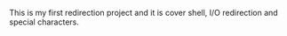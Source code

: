 This is my first redirection project and it is cover shell, I/O redirection and special characters.
